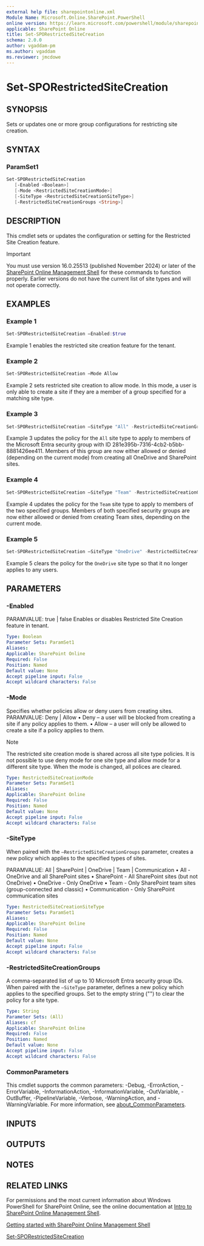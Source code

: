 ```yaml
---
external help file: sharepointonline.xml
Module Name: Microsoft.Online.SharePoint.PowerShell
online version: https://learn.microsoft.com/powershell/module/sharepoint-online/set-sporestrictedsitecreation
applicable: SharePoint Online
title: Set-SPORestrictedSiteCreation
schema: 2.0.0
author: vgaddam-pm
ms.author: vgaddam
ms.reviewer: jmcdowe
---
```


# Set-SPORestrictedSiteCreation

## SYNOPSIS

Sets or updates one or more group configurations for restricting site creation.

## SYNTAX

### ParamSet1

```powershell
Set-SPORestrictedSiteCreation
   [-Enabled <Boolean>]
   [-Mode <RestrictedSiteCreationMode>]
   [-SiteType <RestrictedSiteCreationSiteType>]
   [-RestrictedSiteCreationGroups <String>]
```

## DESCRIPTION

This cmdlet sets or updates the configuration or setting for the Restricted Site Creation feature.

> [!Important]
> You must use version 16.0.25513 (published November 2024) or later of the [SharePoint Online Management Shell](https://www.microsoft.com/en-us/download/details.aspx?id=35588) for these commands to function properly. Earlier versions do not have the current list of site types and will not operate correctly.

## EXAMPLES

### Example 1

```powershell
Set-SPORestrictedSiteCreation –Enabled:$true
```

Example 1 enables the restricted site creation feature for the tenant. 

### Example 2

```powershell
Set-SPORestrictedSiteCreation –Mode Allow
```

Example 2 sets restricted site creation to allow mode. In this mode, a user is only able to create a site if they are a member of a group specified for a matching site type.

### Example 3

```powershell
Set-SPORestrictedSiteCreation –SiteType "All" -RestrictedSiteCreationGroups "281e395b-7316-4cb2-b5bb-8881426ee411"
```

Example 3 updates the policy for the `All` site type to apply to members of the Microsoft Entra security group with ID 281e395b-7316-4cb2-b5bb-8881426ee411. Members of this group are now either allowed or denied (depending on the current mode) from creating all OneDrive and SharePoint sites.

### Example 4

```powershell
Set-SPORestrictedSiteCreation –SiteType "Team" -RestrictedSiteCreationGroups "78159241-04a9-41d2-8dd4-ac568e9766a3,1f95829b-e1c8-4406-b2be-508c36f4bca5"
```

Example 4 updates the policy for the `Team` site type to apply to members of the two specified groups. Members of both specified security groups are now either allowed or denied from creating Team sites, depending on the current mode.
### Example 5

```powershell
Set-SPORestrictedSiteCreation –SiteType "OneDrive" -RestrictedSiteCreationGroups ""
```

Example 5 clears the policy for the `OneDrive` site type so that it no longer applies to any users.

## PARAMETERS

### -Enabled

PARAMVALUE: true | false
Enables or disables Restricted Site Creation feature in tenant.

```yaml
Type: Boolean
Parameter Sets: ParamSet1
Aliases:
Applicable: SharePoint Online
Required: False
Position: Named
Default value: None
Accept pipeline input: False
Accept wildcard characters: False
```

### -Mode

Specifies whether policies allow or deny users from creating sites.
PARAMVALUE: Deny | Allow
•	Deny – a user will be blocked from creating a site if any policy applies to them.
•	Allow – a user will only be allowed to create a site if a policy applies to them.

> [!NOTE]
> The restricted site creation mode is shared across all site type policies. It is not possible to use deny mode for one site type and allow mode for a different site type. When the mode is changed, all polices are cleared.

```yaml
Type: RestrictedSiteCreationMode
Parameter Sets: ParamSet1
Aliases:
Applicable: SharePoint Online
Required: False
Position: Named
Default value: None
Accept pipeline input: False
Accept wildcard characters: False
```

### -SiteType

When paired with the `–RestrictedSiteCreationGroups` parameter, creates a new policy which applies to the specified types of sites.

PARAMVALUE: All | SharePoint | OneDrive | Team | Communication
•	All - OneDrive and all SharePoint sites 
•	SharePoint - All SharePoint sites (but not OneDrive) 
•	OneDrive - Only OneDrive 
•	Team - Only SharePoint team sites (group-connected and classic) 
•	Communication - Only SharePoint communication sites


```yaml
Type: RestrictedSiteCreationSiteType
Parameter Sets: ParamSet1
Aliases:
Applicable: SharePoint Online
Required: False
Position: Named
Default value: None
Accept pipeline input: False
Accept wildcard characters: False
```

### -RestrictedSiteCreationGroups

A comma-separated list of up to 10 Microsoft Entra security group IDs. When paired with the `–SiteType` parameter, defines a new policy which applies to the specified groups.
Set to the empty string ("") to clear the policy for a site type.

```yaml
Type: String
Parameter Sets: (All)
Aliases: cf
Applicable: SharePoint Online
Required: False
Position: Named
Default value: None
Accept pipeline input: False
Accept wildcard characters: False
```

### CommonParameters

This cmdlet supports the common parameters: -Debug, -ErrorAction, -ErrorVariable, -InformationAction, -InformationVariable, -OutVariable, -OutBuffer, -PipelineVariable, -Verbose, -WarningAction, and -WarningVariable. For more information, see [about_CommonParameters](https://go.microsoft.com/fwlink/?LinkID=113216).

## INPUTS

## OUTPUTS

## NOTES

## RELATED LINKS

For permissions and the most current information about Windows PowerShell for SharePoint Online, see the online documentation at [Intro to SharePoint Online Management Shell](/powershell/sharepoint/sharepoint-online/introduction-sharepoint-online-management-shell?view=sharepoint-ps).

[Getting started with SharePoint Online Management Shell](/powershell/sharepoint/sharepoint-online/connect-sharepoint-online)

[Set-SPORestrictedSiteCreation](Set-SPORestrictedSiteCreation.md)
